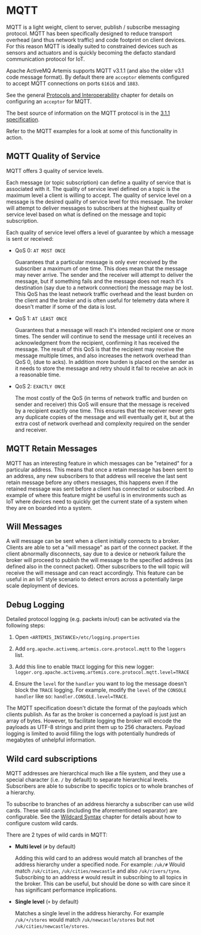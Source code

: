 # MQTT

MQTT is a light weight, client to server, publish / subscribe messaging
protocol.  MQTT has been specifically designed to reduce transport overhead
(and thus network traffic) and code footprint on client devices.  For this
reason MQTT is ideally suited to constrained devices such as sensors and
actuators and is quickly becoming the defacto standard communication protocol
for IoT.

Apache ActiveMQ Artemis supports MQTT v3.1.1 (and also the older v3.1 code
message format). By default there are `acceptor` elements configured to accept
MQTT connections on ports `61616` and `1883`.

See the general [Protocols and Interoperability](protocols-interoperability.md)
chapter for details on configuring an `acceptor` for MQTT.

The best source of information on the MQTT protocol is in the [3.1.1
specification](https://docs.oasis-open.org/mqtt/mqtt/v3.1.1/os/mqtt-v3.1.1-os.html).

Refer to the MQTT examples for a look at some of this functionality in action.

## MQTT Quality of Service

MQTT offers 3 quality of service levels.

Each message (or topic subscription) can define a quality of service that is
associated with it.  The quality of service level defined on a topic is the
maximum level a client is willing to accept.  The quality of service level on a
message is the desired quality of service level for this message.  The broker
will attempt to deliver messages to subscribers at the highest quality of
service level based on what is defined on the message and topic subscription.

Each quality of service level offers a level of guarantee by which a message is
sent or received:

- QoS 0: `AT MOST ONCE`

  Guarantees that a particular message is only ever received by the subscriber
  a maximum of one time. This does mean that the message may never arrive.  The
  sender and the receiver will attempt to deliver the message, but if something
  fails and the message does not reach it's destination (say due to a network
  connection) the message may be lost. This QoS has the least network traffic
  overhead and the least burden on the client and the broker and is often useful
  for telemetry data where it doesn't matter if some of the data is lost.

- QoS 1: `AT LEAST ONCE`

  Guarantees that a message will reach it's intended recipient one or more
  times.  The sender will continue to send the message until it receives an
  acknowledgment from the recipient, confirming it has received the message. The
  result of this QoS is that the recipient may receive the message multiple
  times, and also increases the network overhead than QoS 0, (due to acks).  In
  addition more burden is placed on the sender as it needs to store the message
  and retry should it fail to receive an ack in a reasonable time.

- QoS 2: `EXACTLY ONCE`

  The most costly of the QoS (in terms of network traffic and burden on sender
  and receiver) this QoS will ensure that the message is received by a recipient
  exactly one time.  This ensures that the receiver never gets any duplicate
  copies of the message and will eventually get it, but at the extra cost of
  network overhead and complexity required on the sender and receiver.

## MQTT Retain Messages

MQTT has an interesting feature in which messages can be "retained" for a
particular address.  This means that once a retain message has been sent to an
address, any new subscribers to that address will receive the last sent retain
message before any others messages, this happens even if the retained message
was sent before a client has connected or subscribed.  An example of where this
feature might be useful is in environments such as IoT where devices need to
quickly get the current state of a system when they are on boarded into a
system.

## Will Messages

A will message can be sent when a client initially connects to a broker.
Clients are able to set a "will message" as part of the connect packet.  If the
client abnormally disconnects, say due to a device or network failure the
broker will proceed to publish the will message to the specified address (as
defined also in the connect packet). Other subscribers to the will topic will
receive the will message and can react accordingly. This feature can be useful
in an IoT style scenario to detect errors across a potentially large scale
deployment of devices.

## Debug Logging

Detailed protocol logging (e.g. packets in/out) can be activated via the
following steps:

1. Open `<ARTEMIS_INSTANCE>/etc/logging.properties`

2. Add `org.apache.activemq.artemis.core.protocol.mqtt` to the `loggers` list.

3. Add this line to enable `TRACE` logging for this new logger: 
   `logger.org.apache.activemq.artemis.core.protocol.mqtt.level=TRACE`

4. Ensure the `level` for the `handler` you want to log the message doesn't 
   block the `TRACE` logging. For example, modify the `level` of the `CONSOLE` 
   `handler` like so: `handler.CONSOLE.level=TRACE`.

The MQTT specification doesn't dictate the format of the payloads which clients
publish. As far as the broker is concerned a payload is just just an array of
bytes. However, to facilitate logging the broker will encode the payloads as
UTF-8 strings and print them up to 256 characters. Payload logging is limited
to avoid filling the logs with potentially hundreds of megabytes of unhelpful
information.


## Wild card subscriptions

MQTT addresses are hierarchical much like a file system, and they use a special
character (i.e. `/` by default) to separate hierarchical levels. Subscribers
are able to subscribe to specific topics or to whole branches of a hierarchy.

To subscribe to branches of an address hierarchy a subscriber can use wild
cards. These wild cards (including the aforementioned separator) are
configurable. See the [Wildcard
Syntax](wildcard-syntax.md#customizing-the-syntax) chapter for details about
how to configure custom wild cards.

There are 2 types of wild cards in MQTT:

- **Multi level** (`#` by default)

  Adding this wild card to an address would match all branches of the address
  hierarchy under a specified node.  For example: `/uk/#`  Would match
  `/uk/cities`, `/uk/cities/newcastle` and also `/uk/rivers/tyne`. Subscribing to
  an address `#` would result in subscribing to all topics in the broker.  This
  can be useful, but should be done so with care since it has significant
  performance implications.

- **Single level** (`+` by default)

  Matches a single level in the address hierarchy. For example `/uk/+/stores`
  would match `/uk/newcastle/stores` but not `/uk/cities/newcastle/stores`.

